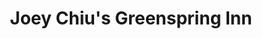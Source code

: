 ---
layout: place
title: "Joey Chiu's Greenspring Inn"
permalink: /maryland/timonium/joey-chiu-s-greenspring-inn.html
stateAbbr: MD
stateName: Maryland
cityName: Timonium
seo:
  name: "Joey Chiu's Greenspring Inn"
  type: Restaurant
  links: https://www.joeychiurestaurant.com/
description: "Old-fashioned setting for familiar Chinese dishes, sushi & a renowned Sunday brunch buffet. Looking for sushi in Timonium, Maryland? Check out Joey Chiu's Gr..."
place_id: ChIJWUDNdbQRyIkR-8ulMk9zZw4
photos:
  - name: >-
      places/ChIJWUDNdbQRyIkR-8ulMk9zZw4/photos/AeeoHcKm7jV95DCJqqWfQNaPBZV9xgqUGlGF-1aPIGew96EHIj3lJlW8vNGc3YycK2okuTDiPB83tkC9QH6sPdNMb8c4_16V5iYzYPNDbQNdVSNq7s8oNL0Ifi7_fV25GdkXIxgKfYwGbCLG6syNgi1vjLK4Z7XUz0Dg02NYHR942KSIVTtvbx3Gy_vljZR3UAXYxtIlZ-eREvpfqDceEf5uF-ghL1AbGpDFJ38R8LegMxhkDKEAEQcnDLoT1EJaNefqrYtw35kgUSpaA-6Fu3ca2yxWxTOnzN3pwc1jQKizIvmh3Q
    widthPx: 2048
    heightPx: 1536
    authorAttributions:
      - displayName: Joey Chiu's Greenspring Inn
        uri: https://maps.google.com/maps/contrib/110066036677653921743
        photoUri: >-
          https://lh3.googleusercontent.com/a-/ALV-UjVpreMmiYjmryzvSTUiC6U-DYePy92up0vGCa80g82yw7BCQYf7=s100-p-k-no-mo
    flagContentUri: >-
      https://www.google.com/local/imagery/report/?cb_client=maps_api_places.places_api&image_key=!1e10!2sAF1QipM2ZrVOIGRR4T6iblNXsskq3kmUUJfu7uxfzQu-&hl=en-US
    googleMapsUri: >-
      https://www.google.com/maps/place//data=!3m4!1e2!3m2!1sAF1QipM2ZrVOIGRR4T6iblNXsskq3kmUUJfu7uxfzQu-!2e10!4m2!3m1!1s0x89c811b475cd4059:0xe67734f32a5cbfb
  - name: >-
      places/ChIJWUDNdbQRyIkR-8ulMk9zZw4/photos/AeeoHcIs4OqwBLdubH-7rBwZgGhhwmeBqcZ78DxfyV_S-ar1rX8mDoMgaDbZg2FtMVjXJK4K4AV-v-_MWAWJpClrZuWKfu4lrSM-808MtuYL9jdFk6cDjKvFvqD22INVdJO4xKnP0_M2gWHs_eweLU1SxoogHY0CqkZY9IsDsv2Yvqq4olDZWG4lE2NLZpmAawxI6lPDl0083hQ7kiWImImClOJEEQRPs3oPI7QuvOE8lulUUwvMbSte8F4P1hVPWAaaBm3FrUWD0W-qpAOaVU24tzGE2nzJDid6gK6MYpSOoZyt4Q
    widthPx: 1024
    heightPx: 672
    authorAttributions:
      - displayName: Joey Chiu's Greenspring Inn
        uri: https://maps.google.com/maps/contrib/110066036677653921743
        photoUri: >-
          https://lh3.googleusercontent.com/a-/ALV-UjVpreMmiYjmryzvSTUiC6U-DYePy92up0vGCa80g82yw7BCQYf7=s100-p-k-no-mo
    flagContentUri: >-
      https://www.google.com/local/imagery/report/?cb_client=maps_api_places.places_api&image_key=!1e10!2sAF1QipM-8GT4egAdyl0Pf7KpYnm2RpTDVxt82KeY7udL&hl=en-US
    googleMapsUri: >-
      https://www.google.com/maps/place//data=!3m4!1e2!3m2!1sAF1QipM-8GT4egAdyl0Pf7KpYnm2RpTDVxt82KeY7udL!2e10!4m2!3m1!1s0x89c811b475cd4059:0xe67734f32a5cbfb
  - name: >-
      places/ChIJWUDNdbQRyIkR-8ulMk9zZw4/photos/AeeoHcIFtOis7r7dKIQhRYyOEFbATYcY7yWGr9enndVyNKQgW4fBDyXjIHaT2tw2I_eVxt7SrhbIHsJAkd1P8rTh_YTLhnVtaX9asj6CFjDG1WvCFjGOgJhjCQX08_LgrVVZmws0u7uJwToVbwfWUBmMQeiWmadT-S1uUboLDwgr9Drurt4f3I9r5BpWpBsrgU2kgiREsBvoFQPyPIUylHBbvtNu1D3qjM51SSJN8LIiMgO4Lkadrehy5lUi0ilrNl83s5ABpxVesIpznI45hRhLmWBuPtLWnfS6zPGK8jOn73ugVYcZWTOcaSbK_F_da9SU2XbdVd_RUECl1rRv0r8s6i1qgWaZXCC6Rx9Dde6qtUOb5IbQD5znuVITr74evd_G1xpxIfHId5myU0bQYvXg9zBq1FVJhQs9OlPfECSK0gYgwA
    widthPx: 4080
    heightPx: 3072
    authorAttributions:
      - displayName: bruce cavanaugh
        uri: https://maps.google.com/maps/contrib/103875396374606865824
        photoUri: >-
          https://lh3.googleusercontent.com/a/ACg8ocKPRQ8qr_ov_Z9ZPwhl1BhchmLhnU2ha3WaqxVcSUKIV5_scw=s100-p-k-no-mo
    flagContentUri: >-
      https://www.google.com/local/imagery/report/?cb_client=maps_api_places.places_api&image_key=!1e10!2sCIHM0ogKEICAgICm_ZC0GA&hl=en-US
    googleMapsUri: >-
      https://www.google.com/maps/place//data=!3m4!1e2!3m2!1sCIHM0ogKEICAgICm_ZC0GA!2e10!4m2!3m1!1s0x89c811b475cd4059:0xe67734f32a5cbfb
  - name: >-
      places/ChIJWUDNdbQRyIkR-8ulMk9zZw4/photos/AeeoHcJewvu6b1egeDa6dZK5F1CGC6Q7CikU2_6tVoXWkGqJuz2eDAsbZyZM-a_tZPp-TydOzewqoVaumCjC5CQymGet_3dGx8OTQJtTpczVK-hByxbFDeC4sPTFva5_bDxLtH4dNVPSnxmDIQnKFttiE1Y0DqD4C_mHNKUKAyk082XksC8LAOaUaDSYCyMY36oNdz_J6KJO5eDX7vQiyQtbF7XonM9gD9912TxBxdK4KncDGXKTX_VWQw35D7LlRf4ZrfZFfgDbcRuUqN9O4FOWXmnmpr0QGCuCfuhIirsF6Ngz70cXnNKpY8gE0uYFqbxHsWqFDwyE9qZfDD1cl-YvNBHXTK1YFb9CS6D6hAnW7cUTryLdFxN6nrehZfNcGB9pZ3Z97hdFlRxqgG2Xhe1ozDlyPRP58HzICYS9BuZ7L7fbX5XR
    widthPx: 3000
    heightPx: 3042
    authorAttributions:
      - displayName: Bryn Phillips
        uri: https://maps.google.com/maps/contrib/110262583098351388607
        photoUri: >-
          https://lh3.googleusercontent.com/a-/ALV-UjXaCpZ1WOwg9nN36CLrTg0kF_c_8orKz_P0c-JNtXd-JAMFglz5=s100-p-k-no-mo
    flagContentUri: >-
      https://www.google.com/local/imagery/report/?cb_client=maps_api_places.places_api&image_key=!1e10!2sCIHM0ogKEICAgMCQh5fU0wE&hl=en-US
    googleMapsUri: >-
      https://www.google.com/maps/place//data=!3m4!1e2!3m2!1sCIHM0ogKEICAgMCQh5fU0wE!2e10!4m2!3m1!1s0x89c811b475cd4059:0xe67734f32a5cbfb
  - name: >-
      places/ChIJWUDNdbQRyIkR-8ulMk9zZw4/photos/AeeoHcKmbHXCLuOwtZVsSCLJXSgLSkohx3NfbZ2-pBG3WPr9jxQ-NqxbqWeFYewIrW8HGcog45IiPyH2KmzwhL1WQb6donKuAnkcdaUiHYoCXVuny_gnrFD6iUi0T1dCVc0XcYh33bLHcG52nR0Bx6WXEwlLlgergiUso3EoF-nIXVKafX5D-jtD2aDDJ-HJGXeR9YRGtoaW3gLHKhKoydnthsVx585GQLbC4HqzLPo7EhoWrOzjylptP9ujA6Lp3lEAm2tzhmxn8JPaGd0A1t8ckrCpQQrKAUG1WlZGKQ-7nWUfPlSrU7SY7qI3xNQFNt2qP8hTvLH5hp36bbeuZgRWCRhK_9MIFn_iFBJ2PCrrE7R6lBrBeGrUfDH2fjSNNledFnVxPULNP1RaA-8whwq1Pp4mZpE82xB4cfBsfbxr5yU
    widthPx: 4032
    heightPx: 3024
    authorAttributions:
      - displayName: Guosheng Wang
        uri: https://maps.google.com/maps/contrib/100106677341153691648
        photoUri: >-
          https://lh3.googleusercontent.com/a/ACg8ocLubYq3USHHREEm4VHazB655I7LoLyzWVgzGETeOJVY5Z4_iYT8=s100-p-k-no-mo
    flagContentUri: >-
      https://www.google.com/local/imagery/report/?cb_client=maps_api_places.places_api&image_key=!1e10!2sCIHM0ogKEICAgICp642lfQ&hl=en-US
    googleMapsUri: >-
      https://www.google.com/maps/place//data=!3m4!1e2!3m2!1sCIHM0ogKEICAgICp642lfQ!2e10!4m2!3m1!1s0x89c811b475cd4059:0xe67734f32a5cbfb
  - name: >-
      places/ChIJWUDNdbQRyIkR-8ulMk9zZw4/photos/AeeoHcJWoh2c0SmXi4vVFHoC_grJQrHoZef4_hIRFuJfYzBIyeZkPZOZTZYsRAwYzSTnsYS0cVP_fovEXyZ9OM_r_NpY3CsL-cu3cx5nA2trvDFVfGfkznsxL2aCmgu6CfbASGpxizBh4YR_WpPPCG8IH5qE9xExXGAm2f77i0juA15r5mPO_N65kXqzU_9nPUdgs40MLBO9qGuDDJQOEDP_f1YSFtnUhsVg6inxr3dbc6sAnQtTuoDV9q3h_dEctQVunHki_jDGcUopF3cH_EmbYZvjPK8BSz588fVJNP5vUp2htA
    widthPx: 4032
    heightPx: 3024
    authorAttributions:
      - displayName: Joey Chiu's Greenspring Inn
        uri: https://maps.google.com/maps/contrib/110066036677653921743
        photoUri: >-
          https://lh3.googleusercontent.com/a-/ALV-UjVpreMmiYjmryzvSTUiC6U-DYePy92up0vGCa80g82yw7BCQYf7=s100-p-k-no-mo
    flagContentUri: >-
      https://www.google.com/local/imagery/report/?cb_client=maps_api_places.places_api&image_key=!1e10!2sAF1QipMgg8-KKuDHq7Xu4XgWpzRuH1T7afLzgBTRIAKR&hl=en-US
    googleMapsUri: >-
      https://www.google.com/maps/place//data=!3m4!1e2!3m2!1sAF1QipMgg8-KKuDHq7Xu4XgWpzRuH1T7afLzgBTRIAKR!2e10!4m2!3m1!1s0x89c811b475cd4059:0xe67734f32a5cbfb
  - name: >-
      places/ChIJWUDNdbQRyIkR-8ulMk9zZw4/photos/AeeoHcJpDHVlRck14zj9mIH-ov0MJLILdlr_hxH58Zj3m2cwrbafQ94wHXDwi8kECKcqHr2RPK54ssHwwYriQaatDF6a-3kGJlWXl9X5eST8VLiR-OB8jOOTZuDVsXPiyQcG1hoIjo4C6mEZb8NuayC0xbh8iKNRVeeJgeH0CzhCpfzqKfpTwHqqX3Prv4-0XYmsqsKU3eQlu2qsVs-R-lhD9rQa5AYnZR6PRi8c1rBFPHp1W4U0_zKhsqP2vr5PTj9tIKU3rqO45dkhodm8WrBm382GBKMHnk7QY_6VOA0doqyxmw
    widthPx: 3264
    heightPx: 2448
    authorAttributions:
      - displayName: Joey Chiu's Greenspring Inn
        uri: https://maps.google.com/maps/contrib/110066036677653921743
        photoUri: >-
          https://lh3.googleusercontent.com/a-/ALV-UjVpreMmiYjmryzvSTUiC6U-DYePy92up0vGCa80g82yw7BCQYf7=s100-p-k-no-mo
    flagContentUri: >-
      https://www.google.com/local/imagery/report/?cb_client=maps_api_places.places_api&image_key=!1e10!2sAF1QipPqJ-YY4lfzEvzwpx6Bb6q9M0k6gxLTbqx2M_k5&hl=en-US
    googleMapsUri: >-
      https://www.google.com/maps/place//data=!3m4!1e2!3m2!1sAF1QipPqJ-YY4lfzEvzwpx6Bb6q9M0k6gxLTbqx2M_k5!2e10!4m2!3m1!1s0x89c811b475cd4059:0xe67734f32a5cbfb
  - name: >-
      places/ChIJWUDNdbQRyIkR-8ulMk9zZw4/photos/AeeoHcLzIuezPWfqasRi7SpbYtA85bd6aBI7H2N7pAE2Q_G2BW-sWd05u50DlNG4ICkraPQj0r2i5hdF2uSKwW-H7S0pYOlFF23fWhvpCDvieacH-NqFWbKTCkBcasTN7XiPelJQK6CsayyL2vGjWDw4CZ9JiRkG1ezgKO11VsxVEL_vaMeH-XFTmMYbWaYS_DIUPd3FuBwxUvz5XbBHq4avlwfhNoz9zeGWLiKP5u0bIye7jhn0qo-NwscyE1v9nPF86jzOh0VJkQQP1SV_x4Ao_8Y3fgPSj0Pmooa3U1j40vNvOA
    widthPx: 3264
    heightPx: 2448
    authorAttributions:
      - displayName: Joey Chiu's Greenspring Inn
        uri: https://maps.google.com/maps/contrib/110066036677653921743
        photoUri: >-
          https://lh3.googleusercontent.com/a-/ALV-UjVpreMmiYjmryzvSTUiC6U-DYePy92up0vGCa80g82yw7BCQYf7=s100-p-k-no-mo
    flagContentUri: >-
      https://www.google.com/local/imagery/report/?cb_client=maps_api_places.places_api&image_key=!1e10!2sAF1QipPQ5jvU8MkVnB6o4WwCGSgnite9JGaillaTBzi-&hl=en-US
    googleMapsUri: >-
      https://www.google.com/maps/place//data=!3m4!1e2!3m2!1sAF1QipPQ5jvU8MkVnB6o4WwCGSgnite9JGaillaTBzi-!2e10!4m2!3m1!1s0x89c811b475cd4059:0xe67734f32a5cbfb
  - name: >-
      places/ChIJWUDNdbQRyIkR-8ulMk9zZw4/photos/AeeoHcLIpLLTjwlpsFBf6rTrEYFEDjCHO9Bdekfmcy-MVb53fFJjuTa7nDEVN8ae_cLMvMnrwZMxCOAn0iuRqnIMQ3WLXEczJvZh0c9Kr1MIn8gSQM-vJ3QxKuAPpTugoNYi2KiTBE2sFRCIP4y0xrTF0Ws45897CXf8c9jxDp1xfzyDc4IO6bEPKLAg6KL_1R_grksXm8lO-FJYfjA0hntvdZEr_nR3gG8sgJ7yQUjqEQMOAn83wKR2lNbg5B8nbLfGUIxIW6Vb-mW4BtoahKCckFPr_XOIgdC3Yy86fHM1kv6WoyiaNcFDZLZUNBTxEWYa41dEotgpHv4TWQ0Qm_bBlmIF5GxC6dYBaA1Fzn3XhXQBGAehys7nM6aq-Y4IPYlkdXKBS2-ED5iLEkfTkb52eadm_uvBgSyWtiQ6nKNeTAXYQq0B
    widthPx: 4032
    heightPx: 3024
    authorAttributions:
      - displayName: Sean Morrison
        uri: https://maps.google.com/maps/contrib/112380121964025205522
        photoUri: >-
          https://lh3.googleusercontent.com/a-/ALV-UjWlAJriFgkTrIRb7vu56wqvNzc7hhH9MKRf8Qe5sjmCqkED2_DS=s100-p-k-no-mo
    flagContentUri: >-
      https://www.google.com/local/imagery/report/?cb_client=maps_api_places.places_api&image_key=!1e10!2sCIHM0ogKEICAgICnxbejtgE&hl=en-US
    googleMapsUri: >-
      https://www.google.com/maps/place//data=!3m4!1e2!3m2!1sCIHM0ogKEICAgICnxbejtgE!2e10!4m2!3m1!1s0x89c811b475cd4059:0xe67734f32a5cbfb
  - name: >-
      places/ChIJWUDNdbQRyIkR-8ulMk9zZw4/photos/AeeoHcJFfxzg-pLMSUgUukIFrv9D5vuE8ym2_F71FdgBctyaQ7ty3QlDXeRnjuUrjdpB6Ze7bio8pTZaNEkZ2F4uilIO5uMOv1Ipc2d3xmS9Y2Phf0LqcgLWIron2DcHO-1ddAzKH3lasC2gqNinZ2VEgRoS4JM80xwpWlnSbg6ZMAcyTwAP2XWyzAM3wEtVn18c4T15pnYd_VaTcVIgDwOudg6sBMvWgzk1fipAFsEymxiPLK5XQspDD4UAXyg1vWPHKfkO9_oAgOpiyu6xocIzk5IjauGHw4p0EvokL24I_AUncQ
    widthPx: 448
    heightPx: 336
    authorAttributions:
      - displayName: Joey Chiu's Greenspring Inn
        uri: https://maps.google.com/maps/contrib/110066036677653921743
        photoUri: >-
          https://lh3.googleusercontent.com/a-/ALV-UjVpreMmiYjmryzvSTUiC6U-DYePy92up0vGCa80g82yw7BCQYf7=s100-p-k-no-mo
    flagContentUri: >-
      https://www.google.com/local/imagery/report/?cb_client=maps_api_places.places_api&image_key=!1e10!2sAF1QipPeFIF9AoMNaJ-qsqtKM9L-te0xMwKOaoqGssbm&hl=en-US
    googleMapsUri: >-
      https://www.google.com/maps/place//data=!3m4!1e2!3m2!1sAF1QipPeFIF9AoMNaJ-qsqtKM9L-te0xMwKOaoqGssbm!2e10!4m2!3m1!1s0x89c811b475cd4059:0xe67734f32a5cbfb
address: 10801 Falls Rd, Timonium, MD 21093, USA
street: 10801 Falls Rd
city: Timonium
state: MD
zip: '21093'
country: USA
neighborhood: Brooklandville
latitude: '39.421088'
longitude: '-76.669552'
accessibility_options:
  wheelchairAccessibleParking: true
  wheelchairAccessibleEntrance: true
  wheelchairAccessibleRestroom: true
  wheelchairAccessibleSeating: true
business_status: OPERATIONAL
name: Joey Chiu's Greenspring Inn
google_maps_links:
  directionsUri: >-
    https://www.google.com/maps/dir//''/data=!4m7!4m6!1m1!4e2!1m2!1m1!1s0x89c811b475cd4059:0xe67734f32a5cbfb!3e0
  placeUri: https://maps.google.com/?cid=1037925023121525755
  writeAReviewUri: >-
    https://www.google.com/maps/place//data=!4m3!3m2!1s0x89c811b475cd4059:0xe67734f32a5cbfb!12e1
  reviewsUri: >-
    https://www.google.com/maps/place//data=!4m4!3m3!1s0x89c811b475cd4059:0xe67734f32a5cbfb!9m1!1b1
  photosUri: >-
    https://www.google.com/maps/place//data=!4m3!3m2!1s0x89c811b475cd4059:0xe67734f32a5cbfb!10e5
primary_type: Chinese Restaurant
opening_hours:
  regular: null
  current: null
secondary_opening_hours:
  regular:
    weekdayDescriptions: null
    type: null
  current:
    weekdayDescriptions: null
    type: null
phone: (410) 823-1125
price_level: PRICE_LEVEL_MODERATE
price_range: null
rating: '4.3'
rating_count: 820
website: https://www.joeychiurestaurant.com/
reviews:
  - name: >-
      places/ChIJWUDNdbQRyIkR-8ulMk9zZw4/reviews/ChZDSUhNMG9nS0VJQ0FnSUNueGJlalZnEAE
    relativePublishTimeDescription: 6 months ago
    rating: 5
    text:
      text: >-
        Nice Americanized Chinese cuisine in a very accessible location. 
        Service was abundant and attentive deposits also catering to a birthday
        party, a Ravens game crowd, and indoor+outdoor patrons.  Water glass was
        topped off every time someone passed by.  Food options were excellent
        and varied including lots for veggie and meat lover alike.  Consistently
        good dishes.  Oddly also served  sushi, but we didn’t try any as that
        seemed like pandering to the ignorant.
      languageCode: en
    originalText:
      text: >-
        Nice Americanized Chinese cuisine in a very accessible location. 
        Service was abundant and attentive deposits also catering to a birthday
        party, a Ravens game crowd, and indoor+outdoor patrons.  Water glass was
        topped off every time someone passed by.  Food options were excellent
        and varied including lots for veggie and meat lover alike.  Consistently
        good dishes.  Oddly also served  sushi, but we didn’t try any as that
        seemed like pandering to the ignorant.
      languageCode: en
    authorAttribution:
      displayName: Sean Morrison
      uri: https://www.google.com/maps/contrib/112380121964025205522/reviews
      photoUri: >-
        https://lh3.googleusercontent.com/a-/ALV-UjWlAJriFgkTrIRb7vu56wqvNzc7hhH9MKRf8Qe5sjmCqkED2_DS=s128-c0x00000000-cc-rp-mo-ba4
    publishTime: '2024-09-27T23:08:58.248454Z'
    flagContentUri: >-
      https://www.google.com/local/review/rap/report?postId=ChZDSUhNMG9nS0VJQ0FnSUNueGJlalZnEAE&d=17924085&t=1
    googleMapsUri: >-
      https://www.google.com/maps/reviews/data=!4m6!14m5!1m4!2m3!1sChZDSUhNMG9nS0VJQ0FnSUNueGJlalZnEAE!2m1!1s0x89c811b475cd4059:0xe67734f32a5cbfb
  - name: >-
      places/ChIJWUDNdbQRyIkR-8ulMk9zZw4/reviews/ChZDSUhNMG9nS0VJQ0FnTUNRaDVmVUV3EAE
    relativePublishTimeDescription: a month ago
    rating: 4
    text:
      text: >-
        Stopped by for a late lunch and had Wonton Soup, plum wine and the
        Triple Delight. This place is a regular go to restaurant. Most people
        who eat here have been for over a decade. Joey Chiu's is consistently
        good.
      languageCode: en
    originalText:
      text: >-
        Stopped by for a late lunch and had Wonton Soup, plum wine and the
        Triple Delight. This place is a regular go to restaurant. Most people
        who eat here have been for over a decade. Joey Chiu's is consistently
        good.
      languageCode: en
    authorAttribution:
      displayName: Bryn Phillips
      uri: https://www.google.com/maps/contrib/110262583098351388607/reviews
      photoUri: >-
        https://lh3.googleusercontent.com/a-/ALV-UjXaCpZ1WOwg9nN36CLrTg0kF_c_8orKz_P0c-JNtXd-JAMFglz5=s128-c0x00000000-cc-rp-mo-ba4
    publishTime: '2025-03-07T13:48:01.513122Z'
    flagContentUri: >-
      https://www.google.com/local/review/rap/report?postId=ChZDSUhNMG9nS0VJQ0FnTUNRaDVmVUV3EAE&d=17924085&t=1
    googleMapsUri: >-
      https://www.google.com/maps/reviews/data=!4m6!14m5!1m4!2m3!1sChZDSUhNMG9nS0VJQ0FnTUNRaDVmVUV3EAE!2m1!1s0x89c811b475cd4059:0xe67734f32a5cbfb
  - name: >-
      places/ChIJWUDNdbQRyIkR-8ulMk9zZw4/reviews/ChZDSUhNMG9nS0VJQ0FnTURRd0lldlV3EAE
    relativePublishTimeDescription: a month ago
    rating: 3
    text:
      text: >-
        March 2025, after dining at a Baltimore Seafood restaurant (True
        Cheasapeake), we were still hungry. So we tried Joey Chiu's, a chinese
        restaurant that was on our list for a quick takeout. It's located at the
        end of Jones Falls Expressway (I-83) right past 695 in a very quaint
        area where a creek runs parallel to the restaurant. We wanted a drink
        while waiting for our carryout, but the bar area was packed with an
        older local crowd. So, after ordering, we sat in the 🚗 for 15 minutes
        for the two dishes that came to $37, which I believe is a little above
        the average price. Our normal carryout Chinese restaurant is in Ellicott
        City, so this was probably a one and done for us. Good service, polite
        crowd, plenty of free parking but the restaurant interior seemed dated
        and the food was bland. 3 star rating.
      languageCode: en
    originalText:
      text: >-
        March 2025, after dining at a Baltimore Seafood restaurant (True
        Cheasapeake), we were still hungry. So we tried Joey Chiu's, a chinese
        restaurant that was on our list for a quick takeout. It's located at the
        end of Jones Falls Expressway (I-83) right past 695 in a very quaint
        area where a creek runs parallel to the restaurant. We wanted a drink
        while waiting for our carryout, but the bar area was packed with an
        older local crowd. So, after ordering, we sat in the 🚗 for 15 minutes
        for the two dishes that came to $37, which I believe is a little above
        the average price. Our normal carryout Chinese restaurant is in Ellicott
        City, so this was probably a one and done for us. Good service, polite
        crowd, plenty of free parking but the restaurant interior seemed dated
        and the food was bland. 3 star rating.
      languageCode: en
    authorAttribution:
      displayName: HB 346
      uri: https://www.google.com/maps/contrib/107246866099593721714/reviews
      photoUri: >-
        https://lh3.googleusercontent.com/a-/ALV-UjXGwGjz3KvWW3YnaxJj6W5ht6-Xwu0UHw56UPXc68kp2kMn58p6=s128-c0x00000000-cc-rp-mo-ba4
    publishTime: '2025-03-11T21:00:25.954132Z'
    flagContentUri: >-
      https://www.google.com/local/review/rap/report?postId=ChZDSUhNMG9nS0VJQ0FnTURRd0lldlV3EAE&d=17924085&t=1
    googleMapsUri: >-
      https://www.google.com/maps/reviews/data=!4m6!14m5!1m4!2m3!1sChZDSUhNMG9nS0VJQ0FnTURRd0lldlV3EAE!2m1!1s0x89c811b475cd4059:0xe67734f32a5cbfb
  - name: >-
      places/ChIJWUDNdbQRyIkR-8ulMk9zZw4/reviews/ChZDSUhNMG9nS0VJQ0FnTURnanJmTUxBEAE
    relativePublishTimeDescription: a month ago
    rating: 5
    text:
      text: >-
        So excited to find Gluten Free Chinese food!

        I loved the Hunan Bird's Nest... Excellent! I also had Hunan Beef on
        another visit. Great low carb option with out the rice. (I also eat
        Keto.)
      languageCode: en
    originalText:
      text: >-
        So excited to find Gluten Free Chinese food!

        I loved the Hunan Bird's Nest... Excellent! I also had Hunan Beef on
        another visit. Great low carb option with out the rice. (I also eat
        Keto.)
      languageCode: en
    authorAttribution:
      displayName: Dorian Heather Brown
      uri: https://www.google.com/maps/contrib/109231489628081199813/reviews
      photoUri: >-
        https://lh3.googleusercontent.com/a-/ALV-UjU9O4BuqOsU3MLbUYmEBjk7oYTTPP42ggMEQ3i3ASp3Q2b2xoqG=s128-c0x00000000-cc-rp-mo-ba2
    publishTime: '2025-02-24T18:37:11.322408Z'
    flagContentUri: >-
      https://www.google.com/local/review/rap/report?postId=ChZDSUhNMG9nS0VJQ0FnTURnanJmTUxBEAE&d=17924085&t=1
    googleMapsUri: >-
      https://www.google.com/maps/reviews/data=!4m6!14m5!1m4!2m3!1sChZDSUhNMG9nS0VJQ0FnTURnanJmTUxBEAE!2m1!1s0x89c811b475cd4059:0xe67734f32a5cbfb
  - name: >-
      places/ChIJWUDNdbQRyIkR-8ulMk9zZw4/reviews/ChdDSUhNMG9nS0VJQ0FnTUR3MVBqVm1BRRAB
    relativePublishTimeDescription: 3 weeks ago
    rating: 5
    text:
      text: >-
        Excellent restaurant for having a party. We had my mother’s 80th
        birthday party here and the experience was fabulous.  The staff were
        beyond accommodating! Our waiter, Jorge, gave top notch service. He took
        care of everything and we did not have to ask for anything or wait for
        anything as well.  Their coordinator, Mae, was so very kind and helpful
        while planning the party. Looking forward to coming back here for dinner
        soon as their food is so delicious. Highly, highly recommend Joey Chiu’s
        for dinner and/or planning an event!!
      languageCode: en
    originalText:
      text: >-
        Excellent restaurant for having a party. We had my mother’s 80th
        birthday party here and the experience was fabulous.  The staff were
        beyond accommodating! Our waiter, Jorge, gave top notch service. He took
        care of everything and we did not have to ask for anything or wait for
        anything as well.  Their coordinator, Mae, was so very kind and helpful
        while planning the party. Looking forward to coming back here for dinner
        soon as their food is so delicious. Highly, highly recommend Joey Chiu’s
        for dinner and/or planning an event!!
      languageCode: en
    authorAttribution:
      displayName: Jen Lippens
      uri: https://www.google.com/maps/contrib/109612504345065293221/reviews
      photoUri: >-
        https://lh3.googleusercontent.com/a-/ALV-UjUtfkH4J-Sh59EluDLJ3ZrNTfSFx5dy4MYKSlp9jn9_pgv_gVk=s128-c0x00000000-cc-rp-mo-ba2
    publishTime: '2025-03-23T21:00:35.637994Z'
    flagContentUri: >-
      https://www.google.com/local/review/rap/report?postId=ChdDSUhNMG9nS0VJQ0FnTUR3MVBqVm1BRRAB&d=17924085&t=1
    googleMapsUri: >-
      https://www.google.com/maps/reviews/data=!4m6!14m5!1m4!2m3!1sChdDSUhNMG9nS0VJQ0FnTUR3MVBqVm1BRRAB!2m1!1s0x89c811b475cd4059:0xe67734f32a5cbfb
parking_options:
  freeParkingLot: true
  freeStreetParking: true
payment_options:
  acceptsCreditCards: true
  acceptsDebitCards: true
  acceptsCashOnly: false
  acceptsNfc: true
allow_dogs: null
curbside_pickup: null
delivery: null
dine_in: true
good_for_children: true
good_for_groups: true
good_for_sports: null
live_music: false
menu_for_children: false
outdoor_seating: false
reservable: true
restroom: true
serves_beer: true
serves_breakfast: false
serves_brunch: true
serves_cocktails: true
serves_coffee: true
serves_dinner: true
serves_dessert: true
serves_lunch: true
serves_vegetarian_food: true
serves_wine: true
takeout: true
summary: >-
  Old-fashioned setting for familiar Chinese dishes, sushi & a renowned Sunday
  brunch buffet.

---